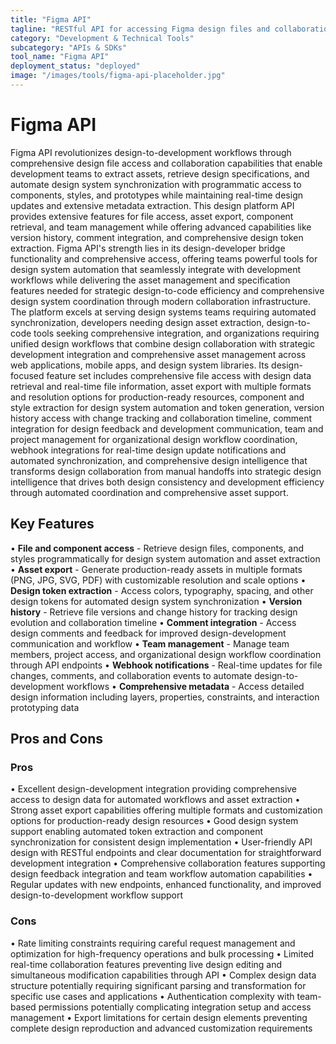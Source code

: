 ```yaml
---
title: "Figma API"
tagline: "RESTful API for accessing Figma design files and collaboration features"
category: "Development & Technical Tools"
subcategory: "APIs & SDKs"
tool_name: "Figma API"
deployment_status: "deployed"
image: "/images/tools/figma-api-placeholder.jpg"
---
```


# Figma API

Figma API revolutionizes design-to-development workflows through comprehensive design file access and collaboration capabilities that enable development teams to extract assets, retrieve design specifications, and automate design system synchronization with programmatic access to components, styles, and prototypes while maintaining real-time design updates and extensive metadata extraction. This design platform API provides extensive features for file access, asset export, component retrieval, and team management while offering advanced capabilities like version history, comment integration, and comprehensive design token extraction. Figma API's strength lies in its design-developer bridge functionality and comprehensive access, offering teams powerful tools for design system automation that seamlessly integrate with development workflows while delivering the asset management and specification features needed for strategic design-to-code efficiency and comprehensive design system coordination through modern collaboration infrastructure. The platform excels at serving design systems teams requiring automated synchronization, developers needing design asset extraction, design-to-code tools seeking comprehensive integration, and organizations requiring unified design workflows that combine design collaboration with strategic development integration and comprehensive asset management across web applications, mobile apps, and design system libraries. Its design-focused feature set includes comprehensive file access with design data retrieval and real-time file information, asset export with multiple formats and resolution options for production-ready resources, component and style extraction for design system automation and token generation, version history access with change tracking and collaboration timeline, comment integration for design feedback and development communication, team and project management for organizational design workflow coordination, webhook integrations for real-time design update notifications and automated synchronization, and comprehensive design intelligence that transforms design collaboration from manual handoffs into strategic design intelligence that drives both design consistency and development efficiency through automated coordination and comprehensive asset support.

## Key Features

• **File and component access** - Retrieve design files, components, and styles programmatically for design system automation and asset extraction
• **Asset export** - Generate production-ready assets in multiple formats (PNG, JPG, SVG, PDF) with customizable resolution and scale options
• **Design token extraction** - Access colors, typography, spacing, and other design tokens for automated design system synchronization
• **Version history** - Retrieve file versions and change history for tracking design evolution and collaboration timeline
• **Comment integration** - Access design comments and feedback for improved design-development communication and workflow
• **Team management** - Manage team members, project access, and organizational design workflow coordination through API endpoints
• **Webhook notifications** - Real-time updates for file changes, comments, and collaboration events to automate design-to-development workflows
• **Comprehensive metadata** - Access detailed design information including layers, properties, constraints, and interaction prototyping data

## Pros and Cons

### Pros
• Excellent design-development integration providing comprehensive access to design data for automated workflows and asset extraction
• Strong asset export capabilities offering multiple formats and customization options for production-ready design resources
• Good design system support enabling automated token extraction and component synchronization for consistent design implementation
• User-friendly API design with RESTful endpoints and clear documentation for straightforward development integration
• Comprehensive collaboration features supporting design feedback integration and team workflow automation capabilities
• Regular updates with new endpoints, enhanced functionality, and improved design-to-development workflow support

### Cons
• Rate limiting constraints requiring careful request management and optimization for high-frequency operations and bulk processing
• Limited real-time collaboration features preventing live design editing and simultaneous modification capabilities through API
• Complex design data structure potentially requiring significant parsing and transformation for specific use cases and applications
• Authentication complexity with team-based permissions potentially complicating integration setup and access management
• Export limitations for certain design elements preventing complete design reproduction and advanced customization requirements